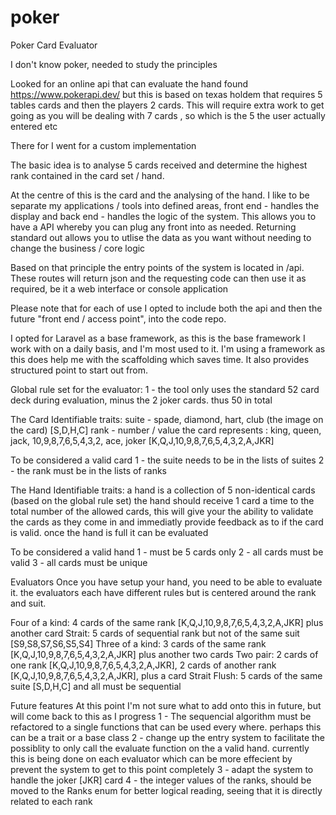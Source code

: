 # poker
Poker Card Evaluator

I don't know poker, needed to study the principles

Looked for an online api that can evaluate the hand found https://www.pokerapi.dev/ but this is based on texas holdem 
that requires 5 tables cards and then the players 2 cards. This will require extra work to get going as you will be 
dealing with 7 cards , so which is the 5 the user actually entered etc

There for I went for a custom implementation

The basic idea is to analyse 5 cards received and determine the highest rank contained in the card set / hand.

At the centre of this is the card and the analysing of the hand. I like to be separate my applications / tools into 
defined areas, front end - handles the display and back end - handles the logic of the system. This allows you to 
have a API whereby you can plug any front into as needed. Returning standard out allows you to utlise the data as you 
want without needing to change the business /  core logic

Based on that principle the entry points of the system is located in /api. These routes will return json and the 
requesting code can then use it as required, be it a web interface or console application

Please note that for each of use I opted to include both the api and then the future "front end / access point", into 
the code repo.

I opted for Laravel as a base framework, as this is the base framework I work with on a daily basis, and I'm most 
used to it. I'm using a framework as this does help me with the scaffolding which saves time. It also provides 
structured point to start out from.

Global rule set for the evaluator:
1 - the tool only uses the standard 52 card deck during evaluation, minus the 2 joker cards. thus 50 in total

The Card
Identifiable traits:
suite - spade, diamond, hart, club (the image on the card) [S,D,H,C]
rank - number / value the card represents : king, queen, jack, 10,9,8,7,6,5,4,3,2, ace, joker
[K,Q,J,10,9,8,7,6,5,4,3,2,A,JKR]

To be considered a valid card 
    1 - the suite needs to be in the lists of suites
    2 - the rank must be in the lists of ranks    

The Hand
Identifiable traits:
a hand is a collection of 5 non-identical cards (based on the global rule set)
the hand should receive 1 card a time to the total number of the allowed cards, this will give your the ability to
validate the cards as they come in and immediatly provide feedback as to if the card is valid. once the hand is full
it can be evaluated

To be considered a valid hand
    1 - must be 5 cards only
    2 - all cards must be valid
    3 - all cards must be unique

Evaluators
Once you have setup your hand, you need to be able to evaluate it. the evaluators each have different rules but is 
centered around the rank and suit.

Four of a kind: 4 cards of the same rank [K,Q,J,10,9,8,7,6,5,4,3,2,A,JKR] plus another card
Strait: 5 cards of sequential rank but not of the same suit [S9,S8,S7,S6,S5,S4]
Three of a kind: 3 cards of the same rank [K,Q,J,10,9,8,7,6,5,4,3,2,A,JKR] plus another two cards
Two pair: 2 cards of one rank [K,Q,J,10,9,8,7,6,5,4,3,2,A,JKR], 2 cards of another rank [K,Q,J,10,9,8,7,6,5,4,3,2,A,JKR], plus a card
Strait Flush: 5 cards of the same suite [S,D,H,C]  and all must be sequential


Future features
At this point I'm not sure what to add onto this in future, but will come back to this as I progress
1 - The sequencial algorithm must be refactored to a single functions that can be used every where. perhaps this can be
    a trait or a base class
2 - change up the entry system to facilitate the possiblity to only call the evaluate function on the a valid hand.
    currently this is being done on each evaluator which can be more effecient by prevent the system to get to this 
    point completely
3 - adapt the system to handle the joker [JKR] card
4 - the integer values of the ranks, should be moved to the Ranks enum for better logical reading, seeing that it is
    directly related to each rank

